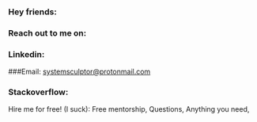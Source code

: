 ### Hey friends:

### Reach out to me on:
 ### Linkedin:
  ###Email: systemsculptor@protonmail.com
 ### Stackoverflow:


Hire me for free! (I suck):
  Free mentorship,
  Questions,
  Anything you need,
